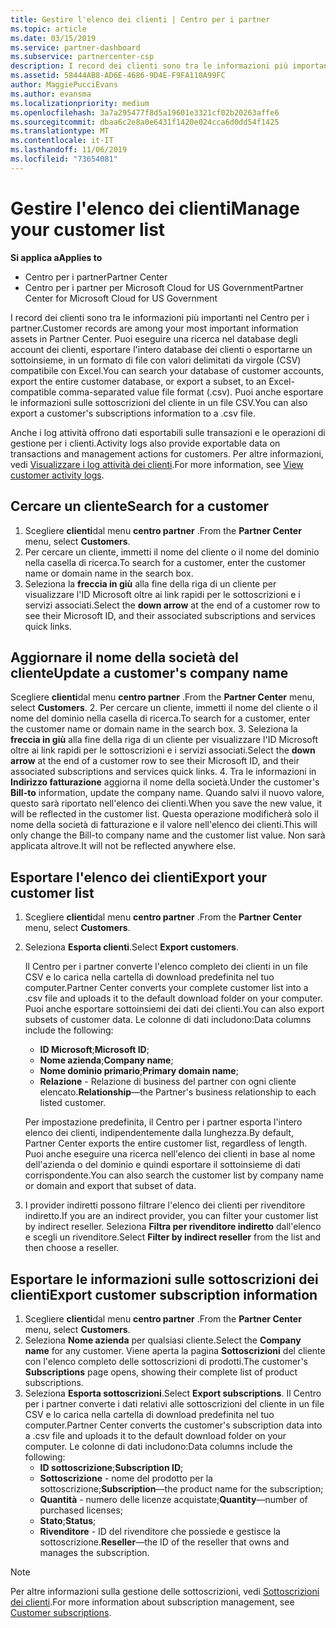 ```yaml
---
title: Gestire l'elenco dei clienti | Centro per i partner
ms.topic: article
ms.date: 03/15/2019
ms.service: partner-dashboard
ms.subservice: partnercenter-csp
description: I record dei clienti sono tra le informazioni più importanti nel Centro per i partner.
ms.assetid: 58444AB8-AD6E-4686-9D4E-F9FA110A99FC
author: MaggiePucciEvans
ms.author: evansma
ms.localizationpriority: medium
ms.openlocfilehash: 3a7a295477f8d5a19601e3321cf02b20263affe6
ms.sourcegitcommit: dbaa6c2e8a0e6431f1420e024cca6d0dd54f1425
ms.translationtype: MT
ms.contentlocale: it-IT
ms.lasthandoff: 11/06/2019
ms.locfileid: "73654081"
---
```

# <a name="manage-your-customer-list"></a><span data-ttu-id="e230e-103">Gestire l'elenco dei clienti</span><span class="sxs-lookup"><span data-stu-id="e230e-103">Manage your customer list</span></span>

<span data-ttu-id="e230e-104">**Si applica a**</span><span class="sxs-lookup"><span data-stu-id="e230e-104">**Applies to**</span></span>

-  <span data-ttu-id="e230e-105">Centro per i partner</span><span class="sxs-lookup"><span data-stu-id="e230e-105">Partner Center</span></span>
-  <span data-ttu-id="e230e-106">Centro per i partner per Microsoft Cloud for US Government</span><span class="sxs-lookup"><span data-stu-id="e230e-106">Partner Center for Microsoft Cloud for US Government</span></span>


<span data-ttu-id="e230e-107">I record dei clienti sono tra le informazioni più importanti nel Centro per i partner.</span><span class="sxs-lookup"><span data-stu-id="e230e-107">Customer records are among your most important information assets in Partner Center.</span></span> <span data-ttu-id="e230e-108">Puoi eseguire una ricerca nel database degli account dei clienti, esportare l'intero database dei clienti o esportarne un sottoinsieme, in un formato di file con valori delimitati da virgole (CSV) compatibile con Excel.</span><span class="sxs-lookup"><span data-stu-id="e230e-108">You can search your database of customer accounts, export the entire customer database, or export a subset, to an Excel-compatible comma-separated value file format (.csv).</span></span> <span data-ttu-id="e230e-109">Puoi anche esportare le informazioni sulle sottoscrizioni del cliente in un file CSV.</span><span class="sxs-lookup"><span data-stu-id="e230e-109">You can also export a customer's subscriptions information to a .csv file.</span></span>

<span data-ttu-id="e230e-110">Anche i log attività offrono dati esportabili sulle transazioni e le operazioni di gestione per i clienti.</span><span class="sxs-lookup"><span data-stu-id="e230e-110">Activity logs also provide exportable data on transactions and management actions for customers.</span></span> <span data-ttu-id="e230e-111">Per altre informazioni, vedi [Visualizzare i log attività dei clienti](activity-logs.md).</span><span class="sxs-lookup"><span data-stu-id="e230e-111">For more information, see [View customer activity logs](activity-logs.md).</span></span>


## <a name="search-for-a-customer"></a><span data-ttu-id="e230e-112">Cercare un cliente</span><span class="sxs-lookup"><span data-stu-id="e230e-112">Search for a customer</span></span>

1.  <span data-ttu-id="e230e-113">Scegliere **clienti**dal menu **centro partner** .</span><span class="sxs-lookup"><span data-stu-id="e230e-113">From the **Partner Center** menu, select **Customers**.</span></span>
2.  <span data-ttu-id="e230e-114">Per cercare un cliente, immetti il nome del cliente o il nome del dominio nella casella di ricerca.</span><span class="sxs-lookup"><span data-stu-id="e230e-114">To search for a customer, enter the customer name or domain name in the search box.</span></span>
3.  <span data-ttu-id="e230e-115">Seleziona la **freccia in giù** alla fine della riga di un cliente per visualizzare l'ID Microsoft oltre ai link rapidi per le sottoscrizioni e i servizi associati.</span><span class="sxs-lookup"><span data-stu-id="e230e-115">Select the **down arrow** at the end of a customer row to see their Microsoft ID, and their associated subscriptions and services quick links.</span></span>

## <a name="update-a-customers-company-name"></a><span data-ttu-id="e230e-116">Aggiornare il nome della società del cliente</span><span class="sxs-lookup"><span data-stu-id="e230e-116">Update a customer's company name</span></span>

<span data-ttu-id="e230e-117">Scegliere **clienti**dal menu **centro partner** .</span><span class="sxs-lookup"><span data-stu-id="e230e-117">From the **Partner Center** menu, select **Customers**.</span></span>
2.  <span data-ttu-id="e230e-118">Per cercare un cliente, immetti il nome del cliente o il nome del dominio nella casella di ricerca.</span><span class="sxs-lookup"><span data-stu-id="e230e-118">To search for a customer, enter the customer name or domain name in the search box.</span></span>
3.  <span data-ttu-id="e230e-119">Seleziona la **freccia in giù** alla fine della riga di un cliente per visualizzare l'ID Microsoft oltre ai link rapidi per le sottoscrizioni e i servizi associati.</span><span class="sxs-lookup"><span data-stu-id="e230e-119">Select the **down arrow** at the end of a customer row to see their Microsoft ID, and their associated subscriptions and services quick links.</span></span>
4.  <span data-ttu-id="e230e-120">Tra le informazioni in **Indirizzo fatturazione** aggiorna il nome della società.</span><span class="sxs-lookup"><span data-stu-id="e230e-120">Under the customer's **Bill-to** information, update the company name.</span></span> <span data-ttu-id="e230e-121">Quando salvi il nuovo valore, questo sarà riportato nell'elenco dei clienti.</span><span class="sxs-lookup"><span data-stu-id="e230e-121">When you save the new value, it will be reflected in the customer list.</span></span> <span data-ttu-id="e230e-122">Questa operazione modificherà solo il nome della società di fatturazione e il valore nell'elenco dei clienti.</span><span class="sxs-lookup"><span data-stu-id="e230e-122">This will only change the Bill-to company name and the customer list value.</span></span> <span data-ttu-id="e230e-123">Non sarà applicata altrove.</span><span class="sxs-lookup"><span data-stu-id="e230e-123">It will not be reflected anywhere else.</span></span>

## <a name="export-your-customer-list"></a><span data-ttu-id="e230e-124">Esportare l'elenco dei clienti</span><span class="sxs-lookup"><span data-stu-id="e230e-124">Export your customer list</span></span>

1.  <span data-ttu-id="e230e-125">Scegliere **clienti**dal menu **centro partner** .</span><span class="sxs-lookup"><span data-stu-id="e230e-125">From the **Partner Center** menu, select **Customers**.</span></span>
2.  <span data-ttu-id="e230e-126">Seleziona **Esporta clienti**.</span><span class="sxs-lookup"><span data-stu-id="e230e-126">Select **Export customers**.</span></span>

    <span data-ttu-id="e230e-127">Il Centro per i partner converte l'elenco completo dei clienti in un file CSV e lo carica nella cartella di download predefinita nel tuo computer.</span><span class="sxs-lookup"><span data-stu-id="e230e-127">Partner Center converts your complete customer list into a .csv file and uploads it to the default download folder on your computer.</span></span> <span data-ttu-id="e230e-128">Puoi anche esportare sottoinsiemi dei dati dei clienti.</span><span class="sxs-lookup"><span data-stu-id="e230e-128">You can also export subsets of customer data.</span></span> <span data-ttu-id="e230e-129">Le colonne di dati includono:</span><span class="sxs-lookup"><span data-stu-id="e230e-129">Data columns include the following:</span></span>

    -   <span data-ttu-id="e230e-130">**ID Microsoft**;</span><span class="sxs-lookup"><span data-stu-id="e230e-130">**Microsoft ID**;</span></span>
    -   <span data-ttu-id="e230e-131">**Nome azienda**;</span><span class="sxs-lookup"><span data-stu-id="e230e-131">**Company name**;</span></span>
    -   <span data-ttu-id="e230e-132">**Nome dominio primario**;</span><span class="sxs-lookup"><span data-stu-id="e230e-132">**Primary domain name**;</span></span>
    -   <span data-ttu-id="e230e-133">**Relazione** - Relazione di business del partner con ogni cliente elencato.</span><span class="sxs-lookup"><span data-stu-id="e230e-133">**Relationship**—the Partner's business relationship to each listed customer.</span></span>

    <span data-ttu-id="e230e-134">Per impostazione predefinita, il Centro per i partner esporta l'intero elenco dei clienti, indipendentemente dalla lunghezza.</span><span class="sxs-lookup"><span data-stu-id="e230e-134">By default, Partner Center exports the entire customer list, regardless of length.</span></span> <span data-ttu-id="e230e-135">Puoi anche eseguire una ricerca nell'elenco dei clienti in base al nome dell'azienda o del dominio e quindi esportare il sottoinsieme di dati corrispondente.</span><span class="sxs-lookup"><span data-stu-id="e230e-135">You can also search the customer list by company name or domain and export that subset of data.</span></span>

3.  <span data-ttu-id="e230e-136">I provider indiretti possono filtrare l'elenco dei clienti per rivenditore indiretto.</span><span class="sxs-lookup"><span data-stu-id="e230e-136">If you are an indirect provider, you can filter your customer list by indirect reseller.</span></span> <span data-ttu-id="e230e-137">Seleziona **Filtra per rivenditore indiretto** dall'elenco e scegli un rivenditore.</span><span class="sxs-lookup"><span data-stu-id="e230e-137">Select **Filter by indirect reseller** from the list and then choose a reseller.</span></span>


## <a name="export-customer-subscription-information"></a><span data-ttu-id="e230e-138">Esportare le informazioni sulle sottoscrizioni dei clienti</span><span class="sxs-lookup"><span data-stu-id="e230e-138">Export customer subscription information</span></span>

1.  <span data-ttu-id="e230e-139">Scegliere **clienti**dal menu **centro partner** .</span><span class="sxs-lookup"><span data-stu-id="e230e-139">From the **Partner Center** menu, select **Customers**.</span></span>
2.  <span data-ttu-id="e230e-140">Seleziona **Nome azienda** per qualsiasi cliente.</span><span class="sxs-lookup"><span data-stu-id="e230e-140">Select the **Company name** for any customer.</span></span> <span data-ttu-id="e230e-141">Viene aperta la pagina **Sottoscrizioni** del cliente con l'elenco completo delle sottoscrizioni di prodotti.</span><span class="sxs-lookup"><span data-stu-id="e230e-141">The customer's **Subscriptions** page opens, showing their complete list of product subscriptions.</span></span>
3.  <span data-ttu-id="e230e-142">Seleziona **Esporta sottoscrizioni**.</span><span class="sxs-lookup"><span data-stu-id="e230e-142">Select **Export subscriptions**.</span></span> <span data-ttu-id="e230e-143">Il Centro per i partner converte i dati relativi alle sottoscrizioni del cliente in un file CSV e lo carica nella cartella di download predefinita nel tuo computer.</span><span class="sxs-lookup"><span data-stu-id="e230e-143">Partner Center converts the customer's subscription data into a .csv file and uploads it to the default download folder on your computer.</span></span> <span data-ttu-id="e230e-144">Le colonne di dati includono:</span><span class="sxs-lookup"><span data-stu-id="e230e-144">Data columns include the following:</span></span>
    -   <span data-ttu-id="e230e-145">**ID sottoscrizione**;</span><span class="sxs-lookup"><span data-stu-id="e230e-145">**Subscription ID**;</span></span>
    -   <span data-ttu-id="e230e-146">**Sottoscrizione** - nome del prodotto per la sottoscrizione;</span><span class="sxs-lookup"><span data-stu-id="e230e-146">**Subscription**—the product name for the subscription;</span></span>
    -   <span data-ttu-id="e230e-147">**Quantità** - numero delle licenze acquistate;</span><span class="sxs-lookup"><span data-stu-id="e230e-147">**Quantity**—number of purchased licenses;</span></span>
    -   <span data-ttu-id="e230e-148">**Stato**;</span><span class="sxs-lookup"><span data-stu-id="e230e-148">**Status**;</span></span>
    -   <span data-ttu-id="e230e-149">**Rivenditore** - ID del rivenditore che possiede e gestisce la sottoscrizione.</span><span class="sxs-lookup"><span data-stu-id="e230e-149">**Reseller**—the ID of the reseller that owns and manages the subscription.</span></span>

> [!NOTE]  
> <span data-ttu-id="e230e-150">Per altre informazioni sulla gestione delle sottoscrizioni, vedi [Sottoscrizioni dei clienti](customer-subscriptions.md).</span><span class="sxs-lookup"><span data-stu-id="e230e-150">For more information about subscription management, see [Customer subscriptions](customer-subscriptions.md).</span></span>

     

 

 



